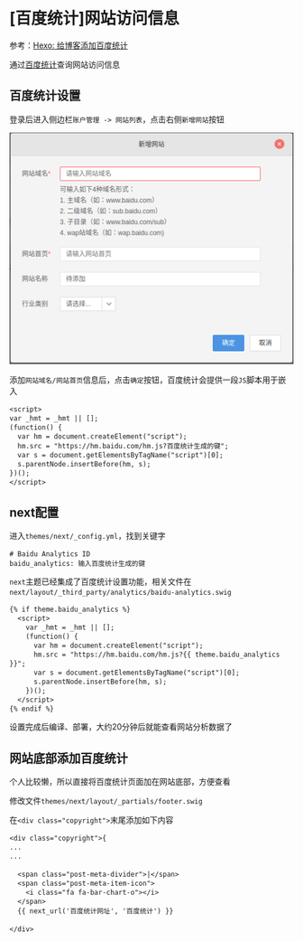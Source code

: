 
# [百度统计]网站访问信息

参考：[Hexo: 给博客添加百度统计](https://postgres.fun/20181027203300.html)

通过[百度统计](https://tongji.baidu.com/web/27249108/welcome/login)查询网站访问信息

## 百度统计设置

登录后进入侧边栏`账户管理 -> 网站列表`，点击右侧`新增网站`按钮

![](./imgs/new_website.png)

添加`网站域名/网站首页`信息后，点击`确定`按钮，百度统计会提供一段`JS`脚本用于嵌入

```
<script>
var _hmt = _hmt || [];
(function() {
  var hm = document.createElement("script");
  hm.src = "https://hm.baidu.com/hm.js?百度统计生成的键";
  var s = document.getElementsByTagName("script")[0]; 
  s.parentNode.insertBefore(hm, s);
})();
</script>
```

## next配置

进入`themes/next/_config.yml`，找到关键字

```
# Baidu Analytics ID
baidu_analytics: 输入百度统计生成的键
```

`next`主题已经集成了百度统计设置功能，相关文件在`next/layout/_third_party/analytics/baidu-analytics.swig`

```
{% if theme.baidu_analytics %}
  <script>
    var _hmt = _hmt || [];
    (function() {
      var hm = document.createElement("script");
      hm.src = "https://hm.baidu.com/hm.js?{{ theme.baidu_analytics }}";
      var s = document.getElementsByTagName("script")[0];
      s.parentNode.insertBefore(hm, s);
    })();
  </script>
{% endif %}
```

设置完成后编译、部署，大约20分钟后就能查看网站分析数据了

## 网站底部添加百度统计

个人比较懒，所以直接将百度统计页面加在网站底部，方便查看

修改文件`themes/next/layout/_partials/footer.swig`

在`<div class="copyright">`末尾添加如下内容

```
<div class="copyright">{
...
...

  <span class="post-meta-divider">|</span>
  <span class="post-meta-item-icon">
    <i class="fa fa-bar-chart-o"></i>
  </span>
  {{ next_url('百度统计网址', '百度统计') }}

</div>
```
